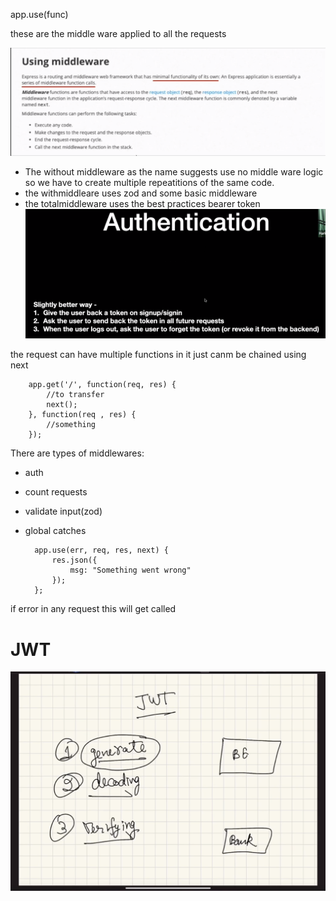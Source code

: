 app.use(func)

these are the middle ware applied to all the requests

![Alt text](image-1.png)

- The without middleware as the name suggests use no middle ware logic so we have to create multiple repeatitions of the same code.
- the withmiddleare uses zod and some basic middleware
- the totalmiddleware uses the best practices bearer token
![Alt text](image.png)

the request can have multiple functions in it just canm be chained using next



        app.get('/', function(req, res) {
            //to transfer
            next();
        }, function(req , res) {
            //something
        });


There are  types of middlewares:
- auth
- count requests
- validate input(zod)
- global catches

        app.use(err, req, res, next) {
            res.json({
                msg: "Something went wrong"
            });
        };

if error in any request this will get called



# JWT
![Alt text](image-2.png)